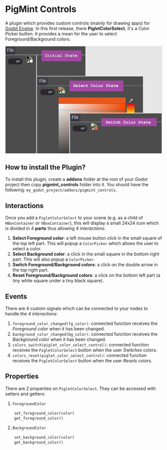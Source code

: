 # PigMint Controls
A plugin which provides custom controls (mainly for drawing apps) for [Godot Engine](https://godotengine.org/). In this first release, there **PigletColorSelect**, it's a Color Picker button. 
It provides a mean for the user to select Foreground/Background colors.

![PigMint Controls](./buttons/ColorSelect/Piglet_Color_Select_Screenshot.png)

## How to install the Plugin?
To install this plugin, create a **addons** folder at the root of your *Godot* project then copy **pigmint_controls** folder into it.
You should have the following: `my_godot_project/addons/pigmint_controls`.

## Interactions
Once you add a `PigletColorSelect` to your scene (e.g. as a child of `HBoxContainer` or `VBoxContainer`), this will display a small 24x24 icon which is divided in 4 **parts** thus allowing *4 interactions*:
1. **Select Foreground color**: a left mouse button click in the small square of the top left part. This will popup a `ColorPicker` which allows the user to select a color.
2. **Select Background color**: a click in the small square in the bottom right part. This will also popup a `ColorPicker`.
3. **Switch Foreground/Background colors**: a click on the double arrow in the top right part.
4. **Reset Foreground/Background colors**: a click on the bottom left part (a tiny white square under a tiny black square).

## Events
There are 4 custom signals which can be connected to your nodes to handle the *4 interactions*:
1. `foreground_color_changed(fg_color)`: connected function receives the *Foreground color* when it has been changed.
2. `background_color_changed(bg_color)`: connected function receives the *Background color* when it has been changed.
3. `colors_switch(piglet_color_select_control)`: connected function receives the `PigletColorSelect` button when the user *Switches* colors.
4. `colors_reset(piglet_color_select_control)`: connected function receives the `PigletColorSelect` button when the user *Resets* colors.

## Properties
There are 2 properties on `PigletColorSelect`. They can be accessed with setters and getters:
1. `ForegroundColor`
```
	set_foreground_color(color)
	get_foreground_color()
```
2. `BackgroundColor`	
```
	set_background_color(color)
	get_background_color()
```
